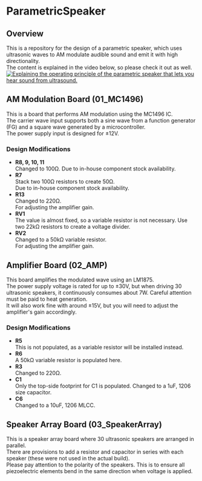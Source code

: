 # ParametricSpeaker

## Overview
This is a repository for the design of a parametric speaker, which uses ultrasonic waves to AM modulate audible sound and emit it with high directionality.  
The content is explained in the video below, so please check it out as well.  
[![Explaining the operating principle of the parametric speaker that lets you hear sound from ultrasound.](http://img.youtube.com/vi/mg2v_-vAo6M/0.jpg)](https://www.youtube.com/watch?v=mg2v_-vAo6M)


## AM Modulation Board (01_MC1496)
This is a board that performs AM modulation using the MC1496 IC.  
The carrier wave input supports both a sine wave from a function generator (FG) and a square wave generated by a microcontroller.  
The power supply input is designed for ±12V.

### Design Modifications
- **R8, 9, 10, 11**  
  Changed to 100Ω. Due to in-house component stock availability.
- **R7**  
  Stack two 100Ω resistors to create 50Ω.  
  Due to in-house component stock availability.
- **R13**  
  Changed to 220Ω.  
  For adjusting the amplifier gain.
- **RV1**  
  The value is almost fixed, so a variable resistor is not necessary. Use two 22kΩ resistors to create a voltage divider.
- **RV2**  
  Changed to a 50kΩ variable resistor.  
  For adjusting the amplifier gain.

## Amplifier Board (02_AMP)
This board amplifies the modulated wave using an LM1875.  
The power supply voltage is rated for up to ±30V, but when driving 30 ultrasonic speakers, it continuously consumes about 7W. Careful attention must be paid to heat generation.  
It will also work fine with around ±15V, but you will need to adjust the amplifier's gain accordingly.  

### Design Modifications
- **R5**  
  This is not populated, as a variable resistor will be installed instead.
- **R6**  
  A 50kΩ variable resistor is populated here.
- **R3**  
  Changed to 220Ω.
- **C1**  
  Only the top-side footprint for C1 is populated. Changed to a 1uF, 1206 size capacitor.
- **C6**  
  Changed to a 10uF, 1206 MLCC.

## Speaker Array Board (03_SpeakerArray)
This is a speaker array board where 30 ultrasonic speakers are arranged in parallel.  
There are provisions to add a resistor and capacitor in series with each speaker (these were not used in the actual build).  
Please pay attention to the polarity of the speakers. This is to ensure all piezoelectric elements bend in the same direction when voltage is applied.

